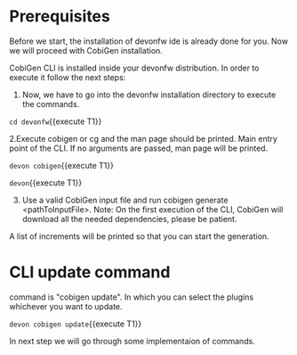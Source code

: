 # Prerequisites
Before we start, the installation of devonfw ide is already done for you.
Now we will proceed with CobiGen installation.



CobiGen CLI is installed inside your devonfw distribution. In order to execute it follow the next steps:

1. Now, we have to go into the devonfw installation directory to execute the commands.

`cd devonfw`{{execute T1}}

2.Execute cobigen or cg and the man page should be printed. Main entry point of the CLI. If no arguments are passed, man page will be printed.

`devon cobigen`{{execute T1}}

`devon`{{execute T1}}

3. Use a valid CobiGen input file and run cobigen generate &lt;pathToInputFile&gt;. Note: On the first execution of the CLI, CobiGen will download all the needed dependencies, please be patient.

A list of increments will be printed so that you can start the generation.

# CLI update command
command is &#34;cobigen update&#34;. In which you can select the plugins whichever you want to update.

`devon cobigen update`{{execute T1}}



In next step we will go through some implementaion of commands.
